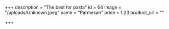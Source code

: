 +++
description = "The best for pasta"
id = 64
image = "/uploads/Unknown.jpeg"
name = "Parmesan"
price = 1.23
pruduct_url = ""

+++
